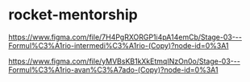 # rocket-mentorship
https://www.figma.com/file/7H4PgRXORGP1i4pA14emCb/Stage-03---Formul%C3%A1rio-intermedi%C3%A1rio-(Copy)?node-id=0%3A1



https://www.figma.com/file/yMVBsKB1kXkEtmqINzOn0o/Stage-03---Formul%C3%A1rio-avan%C3%A7ado-(Copy)?node-id=0%3A1